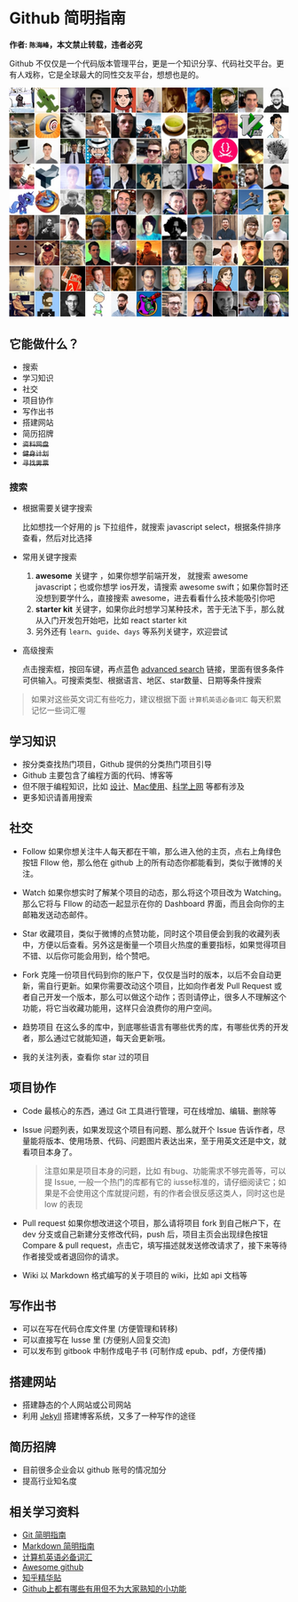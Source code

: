 # Github 简明指南

__作者: `陈海峰`，本文禁止转载，违者必究__

Github 不仅仅是一个代码版本管理平台，更是一个知识分享、代码社交平台。更有人戏称，它是全球最大的同性交友平台，想想也是的。

![同性交友](github99.jpg)

## 它能做什么？
* 搜索
* 学习知识
* 社交
* 项目协作
* 写作出书
* 搭建网站
* 简历招牌
* <del>`资料网盘`</del>
* <del>`健身计划`</del>
* <del>`寻找男票`</del>

### 搜索
  * 根据需要关键字搜索

    比如想找一个好用的 js 下拉组件，就搜索 javascript select，根据条件排序查看，然后对比选择

  * 常用关键字搜索

    1. __awesome__ 关键字 ，如果你想学前端开发， 就搜索 awesome javascript；也或你想学 ios开发，请搜索 awesome swift；如果你暂时还没想到要学什么，直接搜索 awesome，进去看看什么技术能吸引你吧
    1. __starter kit__ 关键字，如果你此时想学习某种技术，苦于无法下手，那么就从入门开发包开始吧，比如 react starter kit
    1. 另外还有 `learn`、`guide`、`days` 等系列关键字，欢迎尝试

  * 高级搜索

    点击搜索框，按回车键，再点蓝色 [advanced search](https://github.com/search/advanced) 链接，里面有很多条件可供输入。可搜索类型、根据语言、地区、star数量、日期等条件搜索

> 如果对这些英文词汇有些吃力，建议根据下面 `计算机英语必备词汇` 每天积累记忆一些词汇喔

## 学习知识
  * 按分类查找热门项目，Github 提供的分类热门项目引导
  * Github 主要包含了编程方面的代码、博客等
  * 但不限于编程知识，比如 [设计](https://github.com/jobbole/awesome-design-cn)、[Mac使用](https://github.com/jaywcjlove/awesome-mac)、[科学上网](https://github.com/getlantern/lantern) 等都有涉及
  * 更多知识请善用搜索

## 社交
  * Follow 如果你想关注牛人每天都在干嘛，那么进入他的主页，点右上角绿色按钮 Fllow 他，那么他在 github 上的所有动态你都能看到，类似于微博的关注。
  
  * Watch 如果你想实时了解某个项目的动态，那么将这个项目改为 Watching。 那么它将与 Fllow 的动态一起显示在你的 Dashboard 界面，而且会向你的主邮箱发送动态邮件。
  
  * Star 收藏项目，类似于微博的点赞功能，同时这个项目便会到我的收藏列表中，方便以后查看。另外这是衡量一个项目火热度的重要指标，如果觉得项目不错、以后你可能会用到，给个赞吧。
  
  * Fork 克隆一份项目代码到你的账户下，仅仅是当时的版本，以后不会自动更新，需自行更新。如果你需要改动这个项目，比如向作者发 Pull Request 或者自己开发一个版本，那么可以做这个动作；否则请停止，很多人不理解这个功能，将它当收藏功能用，这样只会浪费你的用户空间。
  
  * 趋势项目 在这么多的库中，到底哪些语言有哪些优秀的库，有哪些优秀的开发者，那么通过它就能知道，每天会更新哦。
  
  * 我的关注列表，查看你 star 过的项目

## 项目协作
  * Code 最核心的东西，通过 Git 工具进行管理，可在线增加、编辑、删除等
  * Issue 问题列表，如果发现这个项目有问题、那么就开个 Issue 告诉作者，尽量能将版本、使用场景、代码、问题图片表达出来，至于用英文还是中文，就看项目本身了。

    > 注意如果是项目本身的问题，比如 有bug、功能需求不够完善等，可以提 Issue, 一般一个热门的库都有它的 iusse标准的，请仔细阅读它；如果是不会使用这个库就提问题，有的作者会很反感这类人，同时这也是 low 的表现

  * Pull request 如果你想改进这个项目，那么请将项目 fork 到自己帐户下，在 dev 分支或自己新建分支修改代码，push 后，项目主页会出现绿色按钮 Compare & pull request，点击它，填写描述就发送修改请求了，接下来等待作者接受或者退回你的请求。

  * Wiki 以 Markdown 格式编写的关于项目的 wiki，比如 api 文档等

## 写作出书
  * 可以在写在代码仓库文件里 (方便管理和转移)
  * 可以直接写在 Iusse 里 (方便别人回复交流)
  * 可以发布到 gitbook 中制作成电子书 (可制作成 epub、pdf，方便传播)

## 搭建网站
  * 搭建静态的个人网站或公司网站
  * 利用 [Jekyll](http://jekyllcn.com/) 搭建博客系统，又多了一种写作的途径

## 简历招牌
  * 目前很多企业会以 github 账号的情况加分
  * 提高行业知名度

## 相关学习资料
* [Git 简明指南](http://rogerdudler.github.io/git-guide/index.zh.html)
* [Markdown 简明指南](https://github.com/cheft/awesome-cheft/blob/master/markdown-simple-guide.md)
* [计算机英语必备词汇](https://www.shanbay.com/wordbook/76237/)
* [Awesome github](https://github.com/AntBranch/awesome-github)
* [知乎精华贴](https://www.zhihu.com/question/20070065)
* [Github上都有哪些有用但不为大家熟知的小功能](https://www.zhihu.com/question/36974348)

